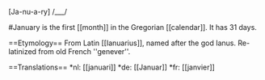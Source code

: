 [Ja-nu-a-ry] /___/

#January is the first [[month]] in the Gregorian [[calendar]]. It has 31 days.

==Etymology==
From Latin [[Ianuarius]], named after the god Ianus. Re-latinized from old French ''genever''.

==Translations==
*nl: [[januari]]
*de: [[Januar]]
*fr: [[janvier]]
